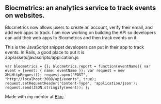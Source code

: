 ## Blocmetrics: an analytics service to track events on websites.

Blocmetrics now allows users to create an account, verify their email, and add web apps to track. I am now working on building the API so developers can add their web apps to Blocmetrics and then track events on it.

This is the JavaScript snippet developers can put in their app to track events. In Rails, a good place to put it is app/assets/javascripts/application.js:

 `var blocmetrics = {};
  blocmetrics.report = function(eventName){
    var event = {event: { name: eventName }};
    var request = new XMLHttpRequest();
    request.open("POST", "http://localhost:3000/api/events", true);
    request.setRequestHeader('Content-Type', 'application/json');
    request.send(JSON.stringify(event));
  };`

 Made with my mentor at [Bloc](http://bloc.io).
